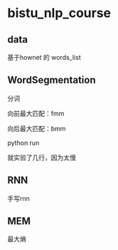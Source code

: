 # bistu_nlp_course
data
------
基于hownet 的 words_list


WordSegmentation
------
分词

向前最大匹配：fmm

向后最大匹配：bmm

python run

就实验了几行，因为太慢

RNN
------
手写rnn

MEM
------
最大熵